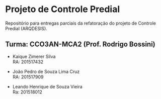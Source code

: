 # Projeto de Controle Predial
Repositório para entregas parciais da refatoração do projeto de Controle Predial (ARQDESIS). 

## Turma: CCO3AN-MCA2 (Prof. Rodrigo Bossini)

* Kaíque Zimerer Silva  
  RA: 201517432
  
* João Pedro de Souza Lima Cruz  
  RA: 201517909

* Leando Henrique de Souza Vieira  
  Ra: 201518012
